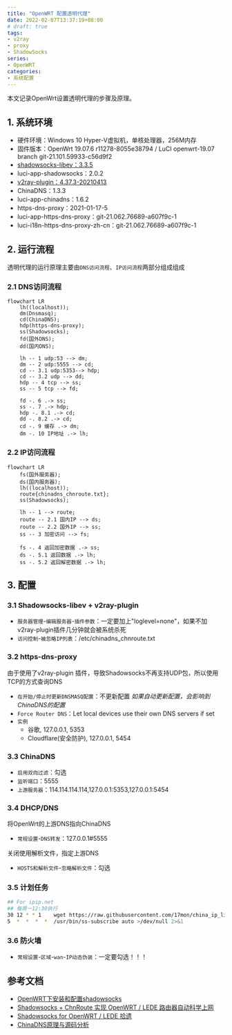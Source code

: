 ```yaml
---
title: "OpenWRT 配置透明代理"
date: 2022-02-07T13:37:19+08:00
# draft: true
tags: 
- v2ray
- proxy
- ShadowSocks
series:
- OpenWRT
categories:
- 系统配置
---
```


本文记录OpenWrt设置透明代理的步骤及原理。

## 1. 系统环境

- 硬件环境：Windows 10 Hyper-V虚拟机，单核处理器，256M内存
- 固件版本：OpenWrt 19.07.6 r11278-8055e38794 / LuCI openwrt-19.07 branch git-21.101.59933-c56d9f2
- [shadowsocks-libev：3.3.5](https://github.com/shadowsocks/openwrt-shadowsocks/releases)
- luci-app-shadowsocks：2.0.2
- [v2ray-plugin：4.37.3-20210413](https://github.com/honwen/openwrt-v2ray-plugin/releases)
- ChinaDNS：1.3.3
- luci-app-chinadns：1.6.2
- https-dns-proxy：2021-01-17-5
- luci-app-https-dns-proxy：git-21.062.76689-a607f9c-1
- luci-i18n-https-dns-proxy-zh-cn：git-21.062.76689-a607f9c-1

## 2. 运行流程

透明代理的运行原理主要由`DNS访问流程`、`IP访问流程`两部分组成组成

### 2.1 DNS访问流程

```mermaid
flowchart LR
    lh((localhost));
    dm(Dnsmasq);
    cd(ChinaDNS);
    hdp(https-dns-proxy);
    ss(Shadowsocks);
    fd(国外DNS);
    dd(国内DNS);

    lh -- 1 udp:53 --> dm;
    dm -- 2 udp:5555 --> cd;
    cd -- 3.1 udp:5353--> hdp;
    cd -- 3.2 udp --> dd;
    hdp -- 4 tcp --> ss;
    ss -- 5 tcp --> fd;

    fd -. 6 .-> ss;
    ss -. 7 .-> hdp;
    hdp -. 8.1 .-> cd;
    dd -. 8.2 .-> cd;
    cd -. 9 缓存 .-> dm;
    dm -. 10 IP地址 .-> lh;
```

### 2.2 IP访问流程

```mermaid
flowchart LR
    fs(国外服务器);
    ds(国内服务器);
    lh((localhost));
    route{chinadns_chnroute.txt};
    ss(Shadowsocks);

    lh -- 1 --> route;
    route -- 2.1 国内IP --> ds;
    route -- 2.2 国外IP --> ss;
    ss -- 3 加密访问 --> fs;

    fs -. 4 返回加密数据 .-> ss;
    ds -. 5.1 返回数据 .-> lh;
    ss -. 5.2 返回解密数据 .-> lh;
```

## 3. 配置

### 3.1 Shadowsocks-libev + v2ray-plugin

- `服务器管理`-`编辑服务器`-`插件参数`：一定要加上"loglevel=none"，如果不加v2ray-plugin插件几分钟就会被系统杀死
- `访问控制`-`被忽略IP列表`：/etc/chinadns_chnroute.txt

### 3.2 https-dns-proxy

由于使用了v2ray-plugin 插件，导致Shadowsocks不再支持UDP包，所以使用TCP的方式查询DNS
- `在开始/停止时更新DNSMASQ配置`：不更新配置 *如果自动更新配置，会影响到ChinaDNS的配置*
- `Force Router DNS`：Let local devices use their own DNS servers if set
- `实例`
    - 谷歌, 127.0.0.1, 5353
    - Cloudflare(安全防护), 127.0.0.1, 5454

### 3.3 ChinaDNS

- `启用双向过滤`：勾选
- `监听端口`：5555
- `上游服务器`：114.114.114.114,127.0.0.1:5353,127.0.0.1:5454

### 3.4 DHCP/DNS

将OpenWrt的上游DNS指向ChinaDNS
- `常规设置`-`DNS转发`：127.0.0.1#5555

关闭使用解析文件，指定上游DNS
- `HOSTS和解析文件`-`忽略解析文件`：勾选

### 3.5 计划任务

```bash
## For ipip.net
## 每周一12:30执行
30 12 * * 1    wget https://raw.githubusercontent.com/17mon/china_ip_list/master/china_ip_list.txt -O /tmp/china_ip_list.txt && mv /tmp/china_ip_list.txt /etc/chinadns_chnroute.txt
5  *  *  *  *  /usr/bin/ss-subscribe auto >/dev/null 2>&1
```

### 3.6 防火墙

- `常规设置`-`区域`-`wan`-`IP动态伪装`：一定要勾选！！！

## 参考文档

- [OpenWRT下安装和配置shadowsocks](http://douxinchun.github.io/blog/20210302/install-shadowsocks-on-openwrt.html)
- [Shadowsocks + ChnRoute 实现 OpenWRT / LEDE 路由器自动科学上网](https://cokebar.info/archives/664)
- [Shadowsocks for OpenWRT / LEDE 拾遗](https://cokebar.info/archives/850)
- [ChinaDNS原理与源码分析](https://cyberloginit.com/2019/04/08/chinadns-code-analysis.html)